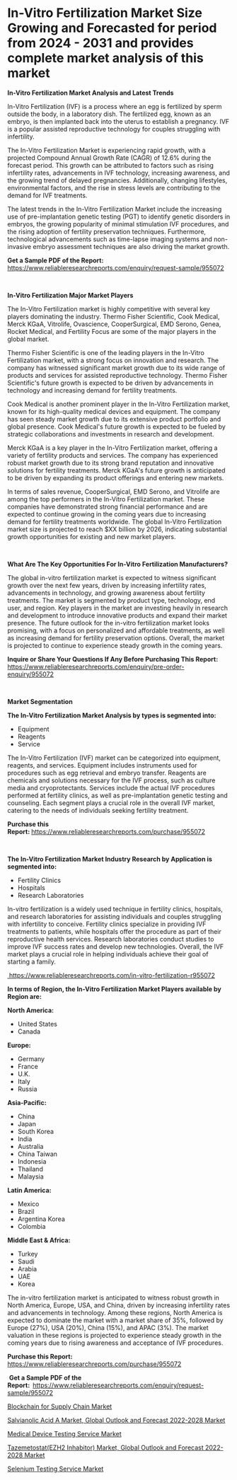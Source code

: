 <p><h1>In-Vitro Fertilization Market Size Growing and Forecasted for period from 2024 - 2031 and provides complete market analysis of this market</h1></p><p><strong>In-Vitro Fertilization Market Analysis and Latest Trends</strong></p>
<p><p>In-Vitro Fertilization (IVF) is a process where an egg is fertilized by sperm outside the body, in a laboratory dish. The fertilized egg, known as an embryo, is then implanted back into the uterus to establish a pregnancy. IVF is a popular assisted reproductive technology for couples struggling with infertility.</p><p>The In-Vitro Fertilization Market is experiencing rapid growth, with a projected Compound Annual Growth Rate (CAGR) of 12.6% during the forecast period. This growth can be attributed to factors such as rising infertility rates, advancements in IVF technology, increasing awareness, and the growing trend of delayed pregnancies. Additionally, changing lifestyles, environmental factors, and the rise in stress levels are contributing to the demand for IVF treatments.</p><p>The latest trends in the In-Vitro Fertilization Market include the increasing use of pre-implantation genetic testing (PGT) to identify genetic disorders in embryos, the growing popularity of minimal stimulation IVF procedures, and the rising adoption of fertility preservation techniques. Furthermore, technological advancements such as time-lapse imaging systems and non-invasive embryo assessment techniques are also driving the market growth.</p></p>
<p><strong>Get a Sample PDF of the Report:&nbsp;</strong> <a href="https://www.reliableresearchreports.com/enquiry/request-sample/955072">https://www.reliableresearchreports.com/enquiry/request-sample/955072</a></p>
<p>&nbsp;</p>
<p><strong>In-Vitro Fertilization Major Market Players</strong></p>
<p><p>The In-Vitro Fertilization market is highly competitive with several key players dominating the industry. Thermo Fisher Scientific, Cook Medical, Merck KGaA, Vitrolife, Ovascience, CooperSurgical, EMD Serono, Genea, Rocket Medical, and Fertility Focus are some of the major players in the global market.</p><p>Thermo Fisher Scientific is one of the leading players in the In-Vitro Fertilization market, with a strong focus on innovation and research. The company has witnessed significant market growth due to its wide range of products and services for assisted reproductive technology. Thermo Fisher Scientific's future growth is expected to be driven by advancements in technology and increasing demand for fertility treatments.</p><p>Cook Medical is another prominent player in the In-Vitro Fertilization market, known for its high-quality medical devices and equipment. The company has seen steady market growth due to its extensive product portfolio and global presence. Cook Medical's future growth is expected to be fueled by strategic collaborations and investments in research and development.</p><p>Merck KGaA is a key player in the In-Vitro Fertilization market, offering a variety of fertility products and services. The company has experienced robust market growth due to its strong brand reputation and innovative solutions for fertility treatments. Merck KGaA's future growth is anticipated to be driven by expanding its product offerings and entering new markets.</p><p>In terms of sales revenue, CooperSurgical, EMD Serono, and Vitrolife are among the top performers in the In-Vitro Fertilization market. These companies have demonstrated strong financial performance and are expected to continue growing in the coming years due to increasing demand for fertility treatments worldwide. The global In-Vitro Fertilization market size is projected to reach $XX billion by 2026, indicating substantial growth opportunities for existing and new market players.</p></p>
<p>&nbsp;</p>
<p><strong>What Are The Key Opportunities For In-Vitro Fertilization Manufacturers?</strong></p>
<p><p>The global in-vitro fertilization market is expected to witness significant growth over the next few years, driven by increasing infertility rates, advancements in technology, and growing awareness about fertility treatments. The market is segmented by product type, technology, end user, and region. Key players in the market are investing heavily in research and development to introduce innovative products and expand their market presence. The future outlook for the in-vitro fertilization market looks promising, with a focus on personalized and affordable treatments, as well as increasing demand for fertility preservation options. Overall, the market is projected to continue to experience steady growth in the coming years.</p></p>
<p><strong>Inquire or Share Your Questions If Any Before Purchasing This Report:</strong> <a href="https://www.reliableresearchreports.com/enquiry/pre-order-enquiry/955072">https://www.reliableresearchreports.com/enquiry/pre-order-enquiry/955072</a></p>
<p>&nbsp;</p>
<p><strong>Market Segmentation</strong></p>
<p><strong>The In-Vitro Fertilization Market Analysis by types is segmented into:</strong></p>
<p><ul><li>Equipment</li><li>Reagents</li><li>Service</li></ul></p>
<p><p>The In-Vitro Fertilization (IVF) market can be categorized into equipment, reagents, and services. Equipment includes instruments used for procedures such as egg retrieval and embryo transfer. Reagents are chemicals and solutions necessary for the IVF process, such as culture media and cryoprotectants. Services include the actual IVF procedures performed at fertility clinics, as well as pre-implantation genetic testing and counseling. Each segment plays a crucial role in the overall IVF market, catering to the needs of individuals seeking fertility treatment.</p></p>
<p><strong>Purchase this Report:&nbsp;</strong><a href="https://www.reliableresearchreports.com/purchase/955072">https://www.reliableresearchreports.com/purchase/955072</a></p>
<p>&nbsp;</p>
<p><strong>The In-Vitro Fertilization Market Industry Research by Application is segmented into:</strong></p>
<p><ul><li>Fertility Clinics</li><li>Hospitals</li><li>Research Laboratories</li></ul></p>
<p><p>In-vitro fertilization is a widely used technique in fertility clinics, hospitals, and research laboratories for assisting individuals and couples struggling with infertility to conceive. Fertility clinics specialize in providing IVF treatments to patients, while hospitals offer the procedure as part of their reproductive health services. Research laboratories conduct studies to improve IVF success rates and develop new technologies. Overall, the IVF market plays a crucial role in helping individuals achieve their goal of starting a family.</p></p>
<p><a href="https://www.reliableresearchreports.com/in-vitro-fertilization-r955072">&nbsp;https://www.reliableresearchreports.com/in-vitro-fertilization-r955072</a></p>
<p><strong>In terms of Region, the In-Vitro Fertilization Market Players available by Region are:</strong></p>
<p>
    <p> <strong> North America: </strong>
        <ul>
            <li>United States</li>
            <li>Canada</li>
        </ul>
        </p> 
    <p> <strong> Europe: </strong>
        <ul>
            <li>Germany</li>
            <li>France</li>
            <li>U.K.</li>
            <li>Italy</li>
            <li>Russia</li>
        </ul>
        </p> 
    <p> <strong> Asia-Pacific: </strong>
        <ul>
            <li>China</li>
            <li>Japan</li>
            <li>South Korea</li>
            <li>India</li>
            <li>Australia</li>
            <li>China Taiwan</li>
            <li>Indonesia</li>
            <li>Thailand</li>
            <li>Malaysia</li>
        </ul>
        </p> 
    <p> <strong> Latin America: </strong>
        <ul>
            <li>Mexico</li>
            <li>Brazil</li>
            <li>Argentina Korea</li>
            <li>Colombia</li>
        </ul>
        </p> 
    <p> <strong> Middle East & Africa: </strong>
        <ul>
            <li>Turkey</li>
            <li>Saudi</li>
            <li>Arabia</li>
            <li>UAE</li>
            <li>Korea</li>
        </ul>
    </p>
    </p>
<p><p>The in-vitro fertilization market is anticipated to witness robust growth in North America, Europe, USA, and China, driven by increasing infertility rates and advancements in technology. Among these regions, North America is expected to dominate the market with a market share of 35%, followed by Europe (27%), USA (20%), China (15%), and APAC (3%). The market valuation in these regions is projected to experience steady growth in the coming years due to rising awareness and acceptance of IVF procedures.</p></p>
<p><strong>Purchase this Report: </strong><a href="https://www.reliableresearchreports.com/purchase/955072">https://www.reliableresearchreports.com/purchase/955072</a></p>
<p>&nbsp;<strong>Get a Sample PDF of the Report:&nbsp;&nbsp;</strong><a href="https://www.reliableresearchreports.com/enquiry/request-sample/955072">https://www.reliableresearchreports.com/enquiry/request-sample/955072</a></p>
<p><strong></strong></p>
<p><p><a href="https://github.com/YashRP12/Market-Research-Report-List-6/blob/main/blockchain-for-supply-chain-market.md">Blockchain for Supply Chain Market</a></p><p><a href="https://issuu.com/reportprime-2/docs/salvianolic-acid-a-market-global-ou_79fdd41cac6073">Salvianolic Acid A Market, Global Outlook and Forecast 2022-2028 Market</a></p><p><a href="https://medium.com/@elizbethsmithb20/comprehensive-analysis-of-the-global-medical-device-testing-service-market-growth-trends-market-f69d17231e4e">Medical Device Testing Service Market</a></p><p><a href="https://issuu.com/reportprime-2/docs/tazemetostatezh2-inhabitor-market-g_f8c477356f9965">Tazemetostat(EZH2 Inhabitor) Market, Global Outlook and Forecast 2022-2028 Market</a></p><p><a href="https://medium.com/@carolineparks3691/selenium-testing-service-market-size-share-analysis-growth-trends-forecasts-2024-2031-3844dc5b7bbb">Selenium Testing Service Market</a></p></p>